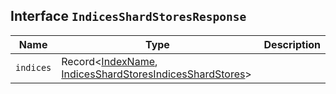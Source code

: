 ## Interface `IndicesShardStoresResponse`

| Name | Type | Description |
| - | - | - |
| `indices` | Record<[IndexName](./IndexName.md), [IndicesShardStoresIndicesShardStores](./IndicesShardStoresIndicesShardStores.md)> | &nbsp; |

